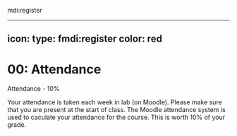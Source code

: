 mdi:register

---
icon:
  type: fmdi:register
  color: red
---
# 00: Attendance

Attendance - 10%

Your attendance is taken each week in lab (on Moodle). Please make sure that you are present at the start of class. The Moodle attendance system is used to caculate your attendance for the course. This is worth 10% of your grade.